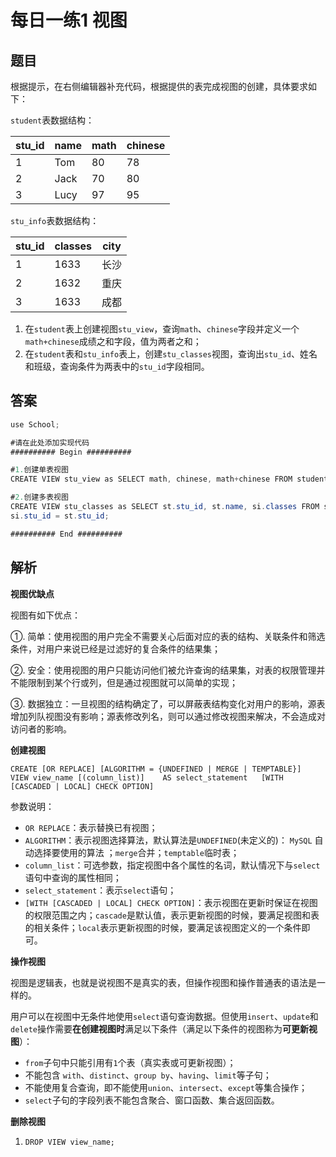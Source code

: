 # 每日一练1  视图

## 题目

根据提示，在右侧编辑器补充代码，根据提供的表完成视图的创建，具体要求如下：

`student`表数据结构：

| stu_id | name | math | chinese |
| ------ | ---- | ---- | ------- |
| 1      | Tom  | 80   | 78      |
| 2      | Jack | 70   | 80      |
| 3      | Lucy | 97   | 95      |

`stu_info`表数据结构：

| stu_id | classes | city |
| ------ | ------- | ---- |
| 1      | 1633    | 长沙 |
| 2      | 1632    | 重庆 |
| 3      | 1633    | 成都 |

1. 在`student`表上创建视图`stu_view`，查询`math`、`chinese`字段并定义一个`math+chinese`成绩之和字段，值为两者之和；
2. 在`student`表和`stu_info`表上，创建`stu_classes`视图，查询出`stu_id`、姓名和班级，查询条件为两表中的`stu_id`字段相同。



## 答案

```java
use School;

#请在此处添加实现代码
########## Begin ##########

#1.创建单表视图
CREATE VIEW stu_view as SELECT math, chinese, math+chinese FROM student;

#2.创建多表视图
CREATE VIEW stu_classes as SELECT st.stu_id, st.name, si.classes FROM student st, stu_info si WHERE
si.stu_id = st.stu_id;

########## End ##########
```





## 解析

**视图优缺点**

视图有如下优点：

①. 简单：使用视图的用户完全不需要关心后面对应的表的结构、关联条件和筛选条件，对用户来说已经是过滤好的复合条件的结果集；

②. 安全：使用视图的用户只能访问他们被允许查询的结果集，对表的权限管理并不能限制到某个行或列，但是通过视图就可以简单的实现；

③. 数据独立：一旦视图的结构确定了，可以屏蔽表结构变化对用户的影响，源表增加列队视图没有影响；源表修改列名，则可以通过修改视图来解决，不会造成对访问者的影响。



**创建视图**

```
CREATE [OR REPLACE] [ALGORITHM = {UNDEFINED | MERGE | TEMPTABLE}]    VIEW view_name [(column_list)]    AS select_statement   [WITH [CASCADED | LOCAL] CHECK OPTION]
```

参数说明：

- `OR REPLACE`：表示替换已有视图；
- `ALGORITHM`：表示视图选择算法，默认算法是`UNDEFINED`(未定义的)： `MySQL` 自动选择要使用的算法 ；`merge`合并；`temptable`临时表；
- `column_list`：可选参数，指定视图中各个属性的名词，默认情况下与`select`语句中查询的属性相同；
- `select_statement`：表示`select`语句；
- `[WITH [CASCADED | LOCAL] CHECK OPTION]`：表示视图在更新时保证在视图的权限范围之内；`cascade`是默认值，表示更新视图的时候，要满足视图和表的相关条件；`local`表示更新视图的时候，要满足该视图定义的一个条件即可。



**操作视图**

视图是逻辑表，也就是说视图不是真实的表，但操作视图和操作普通表的语法是一样的。

用户可以在视图中无条件地使用`select`语句查询数据。但使用`insert`、`update`和`delete`操作需要**在创建视图时**满足以下条件（满足以下条件的视图称为**可更新视图**）：

- `from`子句中只能引用有`1`个表（真实表或可更新视图）；
- 不能包含 `with`、`distinct`、`group by`、`having`、`limit`等子句；
- 不能使用复合查询，即不能使用`union`、`intersect`、`except`等集合操作；
- `select`子句的字段列表不能包含聚合、窗口函数、集合返回函数。



**删除视图**

1. `DROP VIEW view_name;`